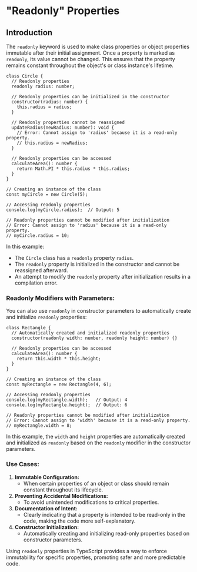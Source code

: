 # "Readonly" Properties

## Introduction

The `readonly` keyword is used to make class properties or object properties immutable after their initial assignment. Once a property is marked as `readonly`, its value cannot be changed. This ensures that the property remains constant throughout the object's or class instance's lifetime.

```tsx
class Circle {
  // Readonly properties
  readonly radius: number;

  // Readonly properties can be initialized in the constructor
  constructor(radius: number) {
    this.radius = radius;
  }

  // Readonly properties cannot be reassigned
  updateRadius(newRadius: number): void {
    // Error: Cannot assign to 'radius' because it is a read-only property.
    // this.radius = newRadius;
  }

  // Readonly properties can be accessed
  calculateArea(): number {
    return Math.PI * this.radius * this.radius;
  }
}

// Creating an instance of the class
const myCircle = new Circle(5);

// Accessing readonly properties
console.log(myCircle.radius);  // Output: 5

// Readonly properties cannot be modified after initialization
// Error: Cannot assign to 'radius' because it is a read-only property.
// myCircle.radius = 10;
```

In this example:

- The `Circle` class has a `readonly` property `radius`.
- The `readonly` property is initialized in the constructor and cannot be reassigned afterward.
- An attempt to modify the `readonly` property after initialization results in a compilation error.

### Readonly Modifiers with Parameters:

You can also use `readonly` in constructor parameters to automatically create and initialize `readonly` properties:

```tsx
class Rectangle {
  // Automatically created and initialized readonly properties
  constructor(readonly width: number, readonly height: number) {}

  // Readonly properties can be accessed
  calculateArea(): number {
    return this.width * this.height;
  }
}

// Creating an instance of the class
const myRectangle = new Rectangle(4, 6);

// Accessing readonly properties
console.log(myRectangle.width);   // Output: 4
console.log(myRectangle.height);  // Output: 6

// Readonly properties cannot be modified after initialization
// Error: Cannot assign to 'width' because it is a read-only property.
// myRectangle.width = 8;
```

In this example, the `width` and `height` properties are automatically created and initialized as `readonly` based on the `readonly` modifier in the constructor parameters.

### Use Cases:

1. **Immutable Configuration:**
    - When certain properties of an object or class should remain constant throughout its lifecycle.
2. **Preventing Accidental Modifications:**
    - To avoid unintended modifications to critical properties.
3. **Documentation of Intent:**
    - Clearly indicating that a property is intended to be read-only in the code, making the code more self-explanatory.
4. **Constructor Initialization:**
    - Automatically creating and initializing read-only properties based on constructor parameters.

Using `readonly` properties in TypeScript provides a way to enforce immutability for specific properties, promoting safer and more predictable code.